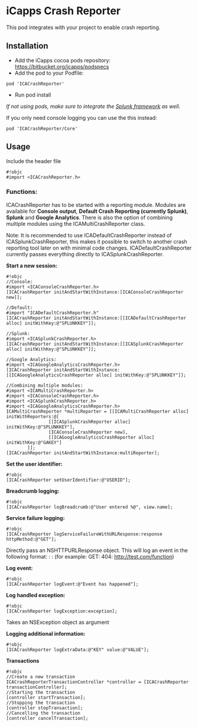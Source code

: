 # iCapps Crash Reporter #

This pod integrates with your project to enable crash reporting.

## Installation ##
* Add the iCapps cocoa pods repository: https://bitbucket.org/icapps/podspecs
* Add the pod to your Podfile:
```
pod 'ICACrashReporter'
```
* Run pod install

*If not using pods, make sure to integrate the [Splunk framework](http://docs.splunk.com/Documentation/MintSDKs/latest/SplunkMINTSDKs/AddSplunkMINTtoyourprojectforiOS) as well.*

If you only need console logging you can use the this instead:
```
pod 'ICACrashReporter/Core'
```

## Usage ##

Include the header file

```
#!objc
#import <ICACrashReporter.h>
```

### Functions: ###

ICACrashReporter has to be started with a reporting module. Modules are available for **Console output**, **Default Crash Reporting (currently Splunk)**, **Splunk** and **Google Analytics**.
There is also the option of combining multiple modules using the ICAMultiCrashReporter class.

Note: It is recommended to use ICADefaultCrashReporter instead of ICASplunkCrashReporter, this makes it possible to switch to another crash reporting tool later on with minimal code changes. ICADefaultCrashReporter currently passes everything directly to ICASplunkCrashReporter.

**Start a new session:**
```
#!objc
//Console:
#import <ICAConsoleCrashReporter.h>
[ICACrashReporter initAndStartWithInstance:[ICAConsoleCrashReporter new]];

//Default:
#import "ICADefaultCrashReporter.h"
[ICACrashReporter initAndStartWithInstance:[[ICADefaultCrashReporter alloc] initWithKey:@"SPLUNKKEY"]];

//Splunk:
#import <ICASplunkCrashReporter.h>
[ICACrashReporter initAndStartWithInstance:[[ICASplunkCrashReporter alloc] initWithKey:@"SPLUNKKEY"]];

//Google Analytics:
#import <ICAGoogleAnalyticsCrashReporter.h>
[ICACrashReporter initAndStartWithInstance:[[ICAGoogleAnalyticsCrashReporter alloc] initWithKey:@"SPLUNKKEY"]];

//Combining multiple modules:
#import <ICAMultiCrashReporter.h>
#import <ICAConsoleCrashReporter.h>
#import <ICASplunkCrashReporter.h>
#import <ICAGoogleAnalyticsCrashReporter.h>
ICAMultiCrashReporter *multiReporter = [[ICAMultiCrashReporter alloc] initWithReporters:@[
                [[ICASplunkCrashReporter alloc] initWithKey:@"SPLUNKKEY"],
                [ICAConsoleCrashReporter new],
                [[ICAGoogleAnalyticsCrashReporter alloc] initWithKey:@"GAKEY"]
        ]];
[ICACrashReporter initAndStartWithInstance:multiReporter];
```

**Set the user identifier:**
```
#!objc
[ICACrashReporter setUserIdentifier:@"USERID"];
```
**Breadcrumb logging:**
```
#!objc
[ICACrashReporter logBreadcrumb:@"User entered %@", view.name];
```

**Service failure logging:**
```
#!objc
[ICACrashReporter logServiceFailureWithURLResponse:response httpMethod:@"GET"];
```
Directly pass an NSHTTPURLResponse object. This will log an event in the following format:
<HTTPMETHOD>: <ERRORCODE>: <SERVICEURL> 
(for example: GET: 404: http://test.com/function)

**Log event:**
```
#!objc
[ICACrashReporter logEvent:@"Event has happened"];
```

**Log handled exception:**
```
#!objc
[ICACrashReporter logException:exception];
```
Takes an NSException object as argument

**Logging additional information:**
```
#!objc
[ICACrashReporter logExtraData:@"KEY" value:@"VALUE"];
```

**Transactions**
```
#!objc
//Create a new transaction
ICACrashReporterTransactionController *controller = [ICACrashReporter transactionController];
//Starting the transaction
[controller startTransaction];
//Stopping the transaction
[controller stopTransaction];
//Cancelling the transaction
[controller cancelTransaction];
```